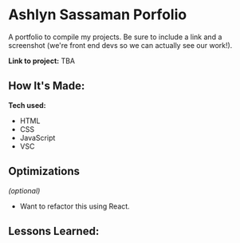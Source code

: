 # Ashlyn Sassaman Porfolio
A portfolio to compile my projects.
 Be sure to include a link and a screenshot (we're front end devs so we can actually see our work!).

**Link to project:** TBA


## How It's Made:

**Tech used:** 
- HTML
- CSS
- JavaScript
- VSC

## Optimizations
*(optional)*
- Want to refactor this using React.


## Lessons Learned:

